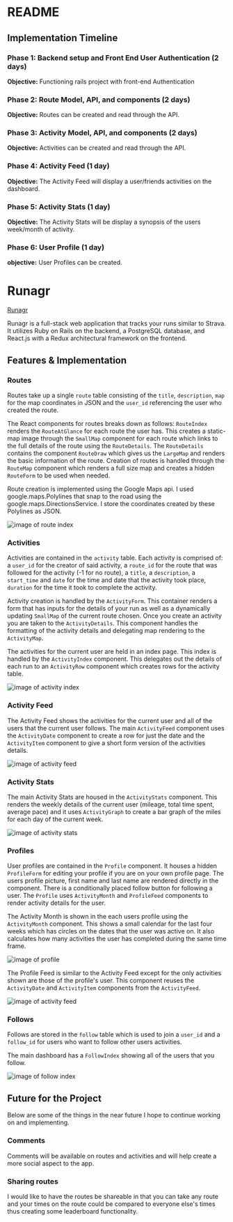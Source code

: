 # README

## Implementation Timeline

### Phase 1: Backend setup and Front End User Authentication (2 days)

**Objective:** Functioning rails project with front-end Authentication

### Phase 2: Route Model, API, and components (2 days)

**Objective:** Routes can be created and read through the API.

### Phase 3: Activity Model, API, and components (2 days)

**Objective:** Activities can be created and read through the API.

### Phase 4: Activity Feed (1 day)

**Objective:** The Activity Feed will display a user/friends activities on the dashboard.

### Phase 5: Activity Stats (1 day)

**Objective:** The Activity Stats will be display a synopsis of the users week/month of activity.

### Phase 6: User Profile (1 day)

**objective:** User Profiles can be created.



# Runagr

[Runagr][heroku]

[heroku]: https://runagr.herokuapp.com

Runagr is a full-stack web application that tracks your runs similar to Strava.  It utilizes Ruby on Rails on the backend, a PostgreSQL database, and React.js with a Redux architectural framework on the frontend.  

## Features & Implementation

### Routes

Routes take up a single `route` table consisting of the `title`, `description`, `map` for the map coordinates in JSON and the `user_id` referencing the user who created the route.

The React components for routes breaks down as follows: `RouteIndex` renders the `RouteAtGlance` for each route the user has. This creates a static-map image through the `SmallMap` component for each route which links to the full details of the route using the `RouteDetails`. The `RouteDetails` contains the component `RouteDraw` which gives us the `LargeMap` and renders the basic information of the route. Creation of routes is handled through the `RouteMap` component which renders a full size map and creates a hidden `RouteForm` to be used when needed.

Route creation is implemented using the Google Maps api. I used google.maps.Polylines that snap to the road using the google.maps.DirectionsService. I store the coordinates created by these Polylines as JSON.

![image of route index](docs/wireframes/route-index.png)

### Activities

Activities are contained in the `activity` table. Each activity is comprised of: a `user_id` for the creator of said activity, a `route_id` for the route that was followed for the activity (-1 for no route), a `title`, a `description`, a `start_time` and `date` for the time and date that the activity took place, `duration` for the time it took to complete the activity.

Activity creation is handled by the `ActivityForm`. This container renders a form that has inputs for the details of your run as well as a dynamically updating `SmallMap` of the current route chosen. Once you create an activity you are taken to the `ActivityDetails`. This component handles the formatting of the activity details and delegating map rendering to the `ActivityMap`.

The activities for the current user are held in an index page. This index is handled by the `ActivityIndex` component. This delegates out the details of each run to an `ActivityRow` component which creates rows for the activity table.

![image of activity index](docs/wireframes/activity-index.png)


### Activity Feed

The Activity Feed shows the activities for the current user and all of the users that the current user follows. The main `ActivityFeed` component uses the `ActivityDate` component to create a row for just the date and the `ActivityItem` component to give a short form version of the activities details.

![image of activity feed](docs/wireframes/activity-feed.png)

### Activity Stats

The main Activity Stats are housed in the `ActivityStats` component. This renders the weekly details of the current user (mileage, total time spent, average pace) and it uses `ActivityGraph` to create a bar graph of the miles for each day of the current week.

![image of activity stats](docs/wireframes/activity-stats.png)

### Profiles

User profiles are contained in the `Profile` component. It houses a hidden `ProfileForm` for editing your profile if you are on your own profile page. The users profile picture, first name and last name are rendered directly in the component. There is a conditionally placed follow button for following a user. The `Profile` uses `ActivityMonth` and `ProfileFeed` components to render activity details for the user.

The Activity Month is shown in the each users profile using the `ActivityMonth` component. This shows a small calendar for the last four weeks which has circles on the dates that the user was active on. It also calculates how many activities the user has completed during the same time frame.

![image of profile](docs/wireframes/profile-page.png)


The Profile Feed is similar to the Activity Feed except for the only activities shown are those of the profile's user. This component reuses the `ActivityDate` and `ActivityItem` components from the `ActivityFeed`.

![image of activity feed](docs/wireframes/activity-feed.png)

### Follows

Follows are stored in the `follow` table which is used to join a `user_id` and a `follow_id` for users who want to follow other users activities.

The main dashboard has a `FollowIndex` showing all of the users that you follow.

![image of follow index](docs/wireframes/follow-index.png)


## Future for the Project

Below are some of the things in the near future I hope to continue working on and implementing.

### Comments

Comments will be available on routes and activities and will help create a more social aspect to the app.


### Sharing routes

I would like to have the routes be shareable in that you can take any route and your times on the route could be compared to everyone else's times thus creating some leaderboard functionality.
